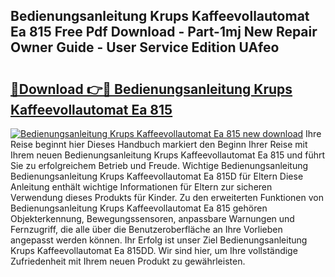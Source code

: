 ## Bedienungsanleitung Krups Kaffeevollautomat Ea 815 Free Pdf Download - Part-1mj New Repair Owner Guide - User Service Edition UAfeo

# <h2><a href="http://df3nkp.blite.top/?on=Bedienungsanleitung+Krups+Kaffeevollautomat+Ea+815">🔗Download 👉🔴 Bedienungsanleitung Krups Kaffeevollautomat Ea 815</a></h2>

[![Bedienungsanleitung Krups Kaffeevollautomat Ea 815 new download](https://i.imgur.com/lujVjoI.png)](http://df3nkp.blite.top/?on=Bedienungsanleitung+Krups+Kaffeevollautomat+Ea+815)
Ihre Reise beginnt hier Dieses Handbuch markiert den Beginn Ihrer Reise mit Ihrem neuen Bedienungsanleitung Krups Kaffeevollautomat Ea 815 und führt Sie zu erfolgreichem Betrieb und Freude. Wichtige Bedienungsanleitung Bedienungsanleitung Krups Kaffeevollautomat Ea 815D für Eltern Diese Anleitung enthält wichtige Informationen für Eltern zur sicheren Verwendung dieses Produkts für Kinder. Zu den erweiterten Funktionen von Bedienungsanleitung Krups Kaffeevollautomat Ea 815 gehören Objekterkennung, Bewegungssensoren, anpassbare Warnungen und Fernzugriff, die alle über die Benutzeroberfläche an Ihre Vorlieben angepasst werden können. Ihr Erfolg ist unser Ziel Bedienungsanleitung Krups Kaffeevollautomat Ea 815DD. Wir sind hier, um Ihre vollständige Zufriedenheit mit Ihrem neuen Produkt zu gewährleisten.
